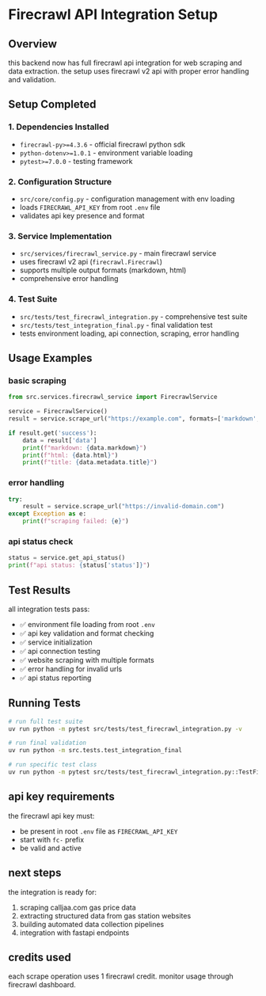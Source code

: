 # Firecrawl API Integration Setup

## Overview

this backend now has full firecrawl api integration for web scraping and data extraction. the setup uses firecrawl v2 api with proper error handling and validation.

## Setup Completed

### 1. Dependencies Installed
- `firecrawl-py>=4.3.6` - official firecrawl python sdk
- `python-dotenv>=1.0.1` - environment variable loading
- `pytest>=7.0.0` - testing framework

### 2. Configuration Structure
- `src/core/config.py` - configuration management with env loading
- loads `FIRECRAWL_API_KEY` from root `.env` file
- validates api key presence and format

### 3. Service Implementation
- `src/services/firecrawl_service.py` - main firecrawl service
- uses firecrawl v2 api (`firecrawl.Firecrawl`)
- supports multiple output formats (markdown, html)
- comprehensive error handling

### 4. Test Suite
- `src/tests/test_firecrawl_integration.py` - comprehensive test suite
- `src/tests/test_integration_final.py` - final validation test
- tests environment loading, api connection, scraping, error handling

## Usage Examples

### basic scraping
```python
from src.services.firecrawl_service import FirecrawlService

service = FirecrawlService()
result = service.scrape_url("https://example.com", formats=['markdown', 'html'])

if result.get('success'):
    data = result['data']
    print(f"markdown: {data.markdown}")
    print(f"html: {data.html}")
    print(f"title: {data.metadata.title}")
```

### error handling
```python
try:
    result = service.scrape_url("https://invalid-domain.com")
except Exception as e:
    print(f"scraping failed: {e}")
```

### api status check
```python
status = service.get_api_status()
print(f"api status: {status['status']}")
```

## Test Results

all integration tests pass:
- ✅ environment file loading from root `.env`
- ✅ api key validation and format checking
- ✅ service initialization
- ✅ api connection testing
- ✅ website scraping with multiple formats
- ✅ error handling for invalid urls
- ✅ api status reporting

## Running Tests

```bash
# run full test suite
uv run python -m pytest src/tests/test_firecrawl_integration.py -v

# run final validation
uv run python -m src.tests.test_integration_final

# run specific test class
uv run python -m pytest src/tests/test_firecrawl_integration.py::TestFirecrawlIntegration -v
```

## api key requirements

the firecrawl api key must:
- be present in root `.env` file as `FIRECRAWL_API_KEY`
- start with `fc-` prefix
- be valid and active

## next steps

the integration is ready for:
1. scraping calljaa.com gas price data
2. extracting structured data from gas station websites
3. building automated data collection pipelines
4. integration with fastapi endpoints

## credits used

each scrape operation uses 1 firecrawl credit. monitor usage through firecrawl dashboard.